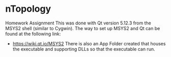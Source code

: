 # nTopology
Homework Assignment
This was done with Qt version 5.12.3 from the MSYS2 shell (similar to Cygwin).
The way to set up MSYS2 and Qt can be found at the following link:
- https://wiki.qt.io/MSYS2
There is also an App Folder created that houses the executable and supporting DLLs
so that the executable can run.
